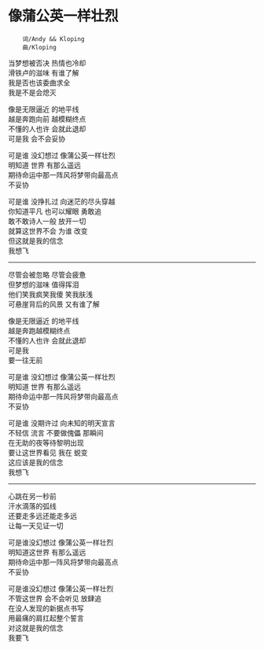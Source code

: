 ﻿# 像蒲公英一样壮烈
```
	词/Andy && Kloping
	曲/Kloping
```
当梦想被否决 热情也冷却  
滑铁卢的滋味 有谁了解  
我是否也该委曲求全  
我是不是会熄灭  

像是无限逼近 的地平线  
越是奔跑向前 越模糊终点  
不懂的人也许 会就此退却  
可是我  会不会妥协    


可是谁 没幻想过 像蒲公英一样壮烈  
明知道 世界 有那么遥远  
期待命运中那一阵风将梦带向最高点  
不妥协  

可是谁 没挣扎过 向迷茫的尽头穿越  
你知道平凡 也可以耀眼 勇敢追  
敢不敢诗人一般 放开一切  
就算这世界不会 为谁 改变  
但这就是我的信念  
我想飞   



----------------------------------------

尽管会被忽略 尽管会疲惫  
但梦想的滋味 值得挥泪  
他们笑我疯笑我傻 笑我肤浅  
可悬崖背后的风景 又有谁了解  

像是无限逼近 的地平线      
越是奔跑越模糊终点  
不懂的人也许 会就此退却  
可是我  
要一往无前


可是谁 没幻想过 像蒲公英一样壮烈  
明知道 世界 有那么遥远  
期待命运中那一阵风将梦带向最高点  
不妥协

可是谁 没期许过 向未知的明天宣言  
不轻信 流言 不要做傀儡 那瞬间  
在无助的夜等待黎明出现  
要让这世界看见 我在 蜕变  
这应该是我的信念  
我想飞



-------------------------------------

心跳在另一秒前  
汗水滴落的弧线  
还要走多远还能走多远  
让每一天见证一切


可是谁没幻想过 像蒲公英一样壮烈  
明知道这世界 有那么遥远  
期待命运中那一阵风将梦带向最高点  
不妥协

可是谁没幻想过 像蒲公英一样壮烈  
不管这世界 会不会听见 放肆追  
在没人发现的新据点书写  
用最痛的肩扛起整个誓言  
对这就是我的信念  
我要飞
